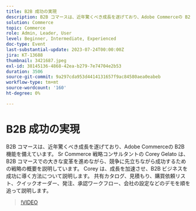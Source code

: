 ```yaml
---
title: B2B 成功の実現
description: B2B コマースは、近年驚くべき成長を遂げており、Adobe Commerceの B2B 機能を備えています。 Sr Commerce 戦略コンサルタントの Corey Gelato は、B2B コマースでの大きな変革を進めながら、競争に先立ちながら成功するための戦略の概要を説明しています。 Corey は、成長を加速させ、B2B ビジネスを成功に導く方法について説明します。 共有カタログ、見積もり、購買依頼リスト、クイックオーダー、発注、承認ワークフロー、会社の設定などのデモを順を追って説明します。
solution: Commerce
topic: Commerce
role: Admin, Leader, User
level: Beginner, Intermediate, Experienced
doc-type: Event
last-substantial-update: 2023-07-24T00:00:00Z
jira: KT-13688
thumbnail: 3421687.jpeg
exl-id: 38145136-4868-42ea-b279-7e74704e2b53
duration: 3506
source-git-commit: 9a297cda953d4414131657f9ac84580aea0eabeb
workflow-type: tm+mt
source-wordcount: '160'
ht-degree: 0%

---
```


# B2B 成功の実現

B2B コマースは、近年驚くべき成長を遂げており、Adobe Commerceの B2B 機能を備えています。 Sr Commerce 戦略コンサルタントの Corey Gelato は、B2B コマースでの大きな変革を進めながら、競争に先立ちながら成功するための戦略の概要を説明しています。 Corey は、成長を加速させ、B2B ビジネスを成功に導く方法について説明します。 共有カタログ、見積もり、購買依頼リスト、クイックオーダー、発注、承認ワークフロー、会社の設定などのデモを順を追って説明します。

>[!VIDEO](https://video.tv.adobe.com/v/3421687/?learn=on)
